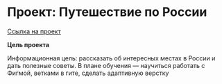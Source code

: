 # Проект: Путешествие по России

[Ссылка  на проект](https://github.com/sur-prize-girl/russian-travel)

**Цель проекта**

Информационная цель: рассказать об интересных местах в России и дать полезные советы.
В плане обучения — научиться работать с Фигмой, ветками в гите, сделать адаптивную верстку
